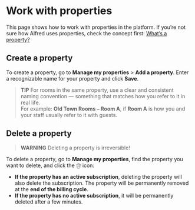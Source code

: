 # Work with properties

This page shows how to work with properties in the platform. If you’re not sure how Alfred uses properties, check the concept first: [What’s a property?](properties_c.md)

## Create a property

To create a property, go to **Manage my properties** > **Add a property**. Enter a recognizable name for your property and click **Save**.

> **TIP** For rooms in the same property, use a clear and consistent naming convention — something that matches how you refer to it in real life.  
> For example: **Old Town Rooms – Room A**, if **Room A** is how you and your staff usually refer to it with guests.

## Delete a property

> **WARNING** Deleting a property is irreversible!

To delete a property, go to **Manage my properties**, find the property you want to delete, and click the <img src="./media/delete-icon.png" alt="delete icon" style="height: 1em; vertical-align: middle;"> icon:
- **If the property has an active subscription**, deleting the property will also delete the subscription. The property will be permanently removed at the **end of the billing cycle**.  
- **If the property has no active subscription**, it will be permanently deleted after a few minutes.
